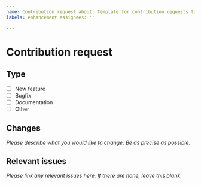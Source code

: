 ```yaml
---
name: Contribution request about: Template for contribution requests title: ''
labels: enhancement assignees: ''

---
```


# Contribution request

## Type

- [ ] New feature
- [ ] Bugfix
- [ ] Documentation
- [ ] Other

## Changes

*Please describe what you would like to change. Be as precise as possible.*

## Relevant issues

*Please link any relevant issues here. If there are none, leave this blank*